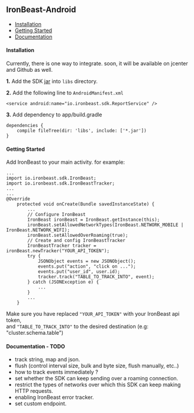 ## IronBeast-Android

- [Installation](#installation)
- [Getting Started](#getting-started)
- [Documentation](#documentation)

#### Installation
Currently, there is one way to integrate.
soon, it will be available on jcenter and Github as well.  

**1.** Add the SDK [jar](http://link-to-jar) into `libs` directory.

**2.** Add the following line to `AndroidManifest.xml`

```
<service android:name="io.ironbeast.sdk.ReportService" />
```

**3.** Add dependency to app/build.gradle

```
dependencies {
    compile fileTree(dir: 'libs', include: ['*.jar'])
}
```

#### Getting Started
Add IronBeast to your main activity. for example:

```
...
import io.ironbeast.sdk.IronBeast;
import io.ironbeast.sdk.IronBeastTracker;
...
...
@Override
    protected void onCreate(Bundle savedInstanceState) {
        ...
        // Configure IronBeast
        IronBeast ironBeast = IronBeast.getInstance(this);
        ironBeast.setAllowedNetworkTypes(IronBeast.NETWORK_MOBILE | IronBeast.NETWORK_WIFI);
        ironBeast.setAllowedOverRoaming(true);
        // Create and config IronBeastTracker
        IronBeastTracker tracker = ironBeast.newTracker("YOUR_API_TOKEN");
        try {
            JSONObject events = new JSONObject();
            events.put("action", "click on ...");
            events.put("user_id", user.id);
            tracker.track("TABLE_TO_TRACK_INTO", event);
        } catch (JSONException e) {
            ...
        }
        ...
    }
```

Make sure you have replaced `"YOUR_API_TOKEN"` with your IronBeast api token,  
and `"TABLE_TO_TRACK_INTO"` to the desired destination (e.g: "cluster.schema.table")



#### Documentation - TODO
- track string, map and json.
- flush (control interval size, bulk and byte size, flush manually, etc..)
- how to track events immediately ?
- set whether the SDK can keep sending over a roaming connection.
- restrict the types of networks over which this SDK can keep making HTTP requests.
- enabling IronBeast error tracker.
- set custom endpoint.

